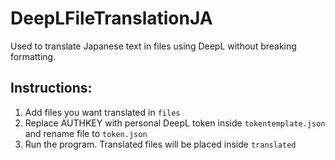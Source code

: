 # DeepLFileTranslationJA
Used to translate Japanese text in files using DeepL without breaking formatting.

## Instructions:
1. Add files you want translated in `files`
2. Replace AUTHKEY with personal DeepL token inside `tokentemplate.json` and rename file to `token.json`
3. Run the program. Translated files will be placed inside `translated`



